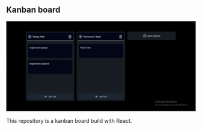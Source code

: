 ## Kanban board

![Image Alt](https://github.com/nich-nichy/kanban-board/blob/393c5667d37be587f85c26f6c1c549a5cacb7c1d/src/assets/kanban.png)

This repository is a kanban board build with React.
